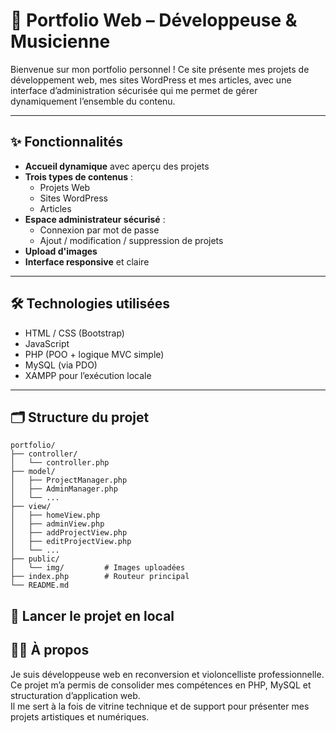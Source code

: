 # 🎨 Portfolio Web – Développeuse & Musicienne

Bienvenue sur mon portfolio personnel ! Ce site présente mes projets de développement web, mes sites WordPress et mes articles, avec une interface d’administration sécurisée qui me permet de gérer dynamiquement l’ensemble du contenu.

---

## ✨ Fonctionnalités

- **Accueil dynamique** avec aperçu des projets
- **Trois types de contenus** :
  - Projets Web
  - Sites WordPress
  - Articles
- **Espace administrateur sécurisé** :
  - Connexion par mot de passe
  - Ajout / modification / suppression de projets
- **Upload d'images**
- **Interface responsive** et claire

---

## 🛠️ Technologies utilisées

- HTML / CSS (Bootstrap)
- JavaScript
- PHP (POO + logique MVC simple)
- MySQL (via PDO)
- XAMPP pour l’exécution locale

---

## 🗂️ Structure du projet

```
portfolio/
├── controller/
│   └── controller.php
├── model/
│   ├── ProjectManager.php
│   ├── AdminManager.php
│   └── ...
├── view/
│   ├── homeView.php
│   ├── adminView.php
│   ├── addProjectView.php
│   ├── editProjectView.php
│   └── ...
├── public/
│   └── img/         # Images uploadées
├── index.php        # Routeur principal
└── README.md
```

## 🚀 Lancer le projet en local

## 🙋‍♀️ À propos

Je suis développeuse web en reconversion et violoncelliste professionnelle.  
Ce projet m’a permis de consolider mes compétences en PHP, MySQL et structuration d’application web.  
Il me sert à la fois de vitrine technique et de support pour présenter mes projets artistiques et numériques.
